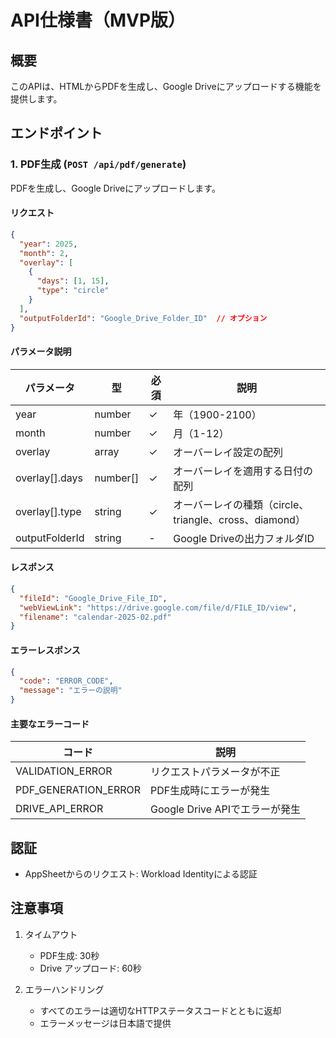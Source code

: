 # API仕様書（MVP版）

## 概要
このAPIは、HTMLからPDFを生成し、Google Driveにアップロードする機能を提供します。

## エンドポイント

### 1. PDF生成 (`POST /api/pdf/generate`)

PDFを生成し、Google Driveにアップロードします。

#### リクエスト
```json
{
  "year": 2025,
  "month": 2,
  "overlay": [
    {
      "days": [1, 15],
      "type": "circle"
    }
  ],
  "outputFolderId": "Google_Drive_Folder_ID"  // オプション
}
```

#### パラメータ説明
| パラメータ | 型 | 必須 | 説明 |
|------------|-----|------|------|
| year | number | ✓ | 年（1900-2100） |
| month | number | ✓ | 月（1-12） |
| overlay | array | ✓ | オーバーレイ設定の配列 |
| overlay[].days | number[] | ✓ | オーバーレイを適用する日付の配列 |
| overlay[].type | string | ✓ | オーバーレイの種類（circle、triangle、cross、diamond） |
| outputFolderId | string | - | Google Driveの出力フォルダID |

#### レスポンス
```json
{
  "fileId": "Google_Drive_File_ID",
  "webViewLink": "https://drive.google.com/file/d/FILE_ID/view",
  "filename": "calendar-2025-02.pdf"
}
```

#### エラーレスポンス
```json
{
  "code": "ERROR_CODE",
  "message": "エラーの説明"
}
```

#### 主要なエラーコード
| コード | 説明 |
|--------|------|
| VALIDATION_ERROR | リクエストパラメータが不正 |
| PDF_GENERATION_ERROR | PDF生成時にエラーが発生 |
| DRIVE_API_ERROR | Google Drive APIでエラーが発生 |

## 認証
- AppSheetからのリクエスト: Workload Identityによる認証

## 注意事項
1. タイムアウト
   - PDF生成: 30秒
   - Drive アップロード: 60秒

2. エラーハンドリング
   - すべてのエラーは適切なHTTPステータスコードとともに返却
   - エラーメッセージは日本語で提供

